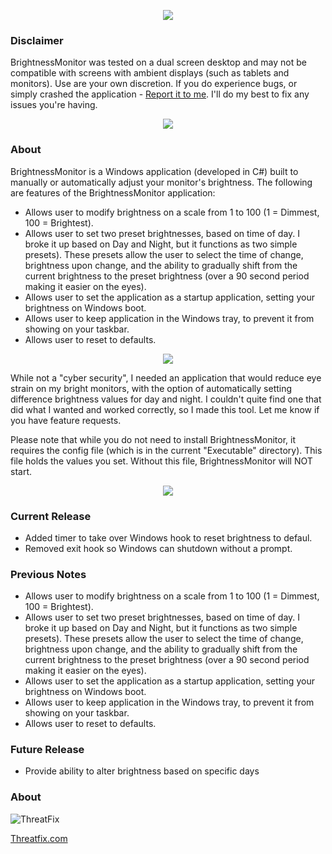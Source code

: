 <p align="center"> 
<img src="http://i.imgur.com/3gtThN2.png"></p>

### Disclaimer 
BrightnessMonitor was tested on a dual screen desktop and may not be compatible with screens with ambient displays (such as tablets and monitors). Use are your own discretion. If you do experience bugs, or simply crashed the application - [Report it to me]. I'll do my best to fix any issues you're having.

<p align="center"> 
<img src="http://i.imgur.com/YF5JCgT.png"></p>

### About

BrightnessMonitor is a Windows application (developed in C#) built to manually or automatically adjust your monitor's brightness. The following are features of the BrightnessMonitor application:
* Allows user to modify brightness on a scale from 1 to 100 (1 = Dimmest, 100 = Brightest).
* Allows user to set two preset brightnesses, based on time of day. I broke it up based on Day and Night, but it functions as two simple presets). These presets allow the user to select the time of change, brightness upon change, and the ability to gradually shift from the current brightness to the preset brightness (over a 90 second period making it easier on the eyes).
* Allows user to set the application as a startup application, setting your brightness on Windows boot.
* Allows user to keep application in the Windows tray, to prevent it from showing on your taskbar.
* Allows user to reset to defaults.

<p align="center"> 
<img src="http://i.imgur.com/5nnlZIt.gif"></p>

While not a "cyber security", I needed an application that would reduce eye strain on my bright monitors, with the option of automatically setting difference brightness values for day and night. I couldn't quite find one that did what I wanted and worked correctly, so I made this tool.
Let me know if you have feature requests.

Please note that while you do not need to install BrightnessMonitor, it requires the config file (which is in the current "Executable" directory). This file holds the values you set. Without this file, BrightnessMonitor will NOT start.

<p align="center"> 
<img src="http://i.imgur.com/VwaY6yq.png"></p>

### Current Release
* Added timer to take over Windows hook to reset brightness to defaul.
* Removed exit hook so Windows can shutdown without a prompt.

### Previous Notes
* Allows user to modify brightness on a scale from 1 to 100 (1 = Dimmest, 100 = Brightest).
* Allows user to set two preset brightnesses, based on time of day. I broke it up based on Day and Night, but it functions as two simple presets). These presets allow the user to select the time of change, brightness upon change, and the ability to gradually shift from the current brightness to the preset brightness (over a 90 second period making it easier on the eyes).
* Allows user to set the application as a startup application, setting your brightness on Windows boot.
* Allows user to keep application in the Windows tray, to prevent it from showing on your taskbar.
* Allows user to reset to defaults.

### Future Release
* Provide ability to alter brightness based on specific days

### About
![ThreatFix](http://cdn1.editmysite.com/uploads/5/1/4/0/51408561/background-images/1387838909.png)

[Report it to me]: https://github.com/threatfix/BrightnessMonitor/issues

[Threatfix.com](http://www.threatfix.com)
